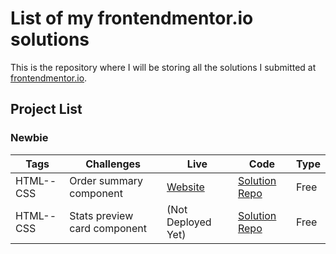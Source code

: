 # List of my frontendmentor.io solutions

This is the repository where I will be storing all the solutions I submitted at [frontendmentor.io](https://www.frontendmentor.io/profile/jlmcabral).

## Project List

### Newbie

| Tags      | Challenges                   | Live                                                                  | Code                                                                                                                   | Type |
| --------- | ---------------------------- | --------------------------------------------------------------------- | ---------------------------------------------------------------------------------------------------------------------- | ---- |
| HTML--CSS | Order summary component      | [Website](https://jlmcabral-order-summary-component-main.netlify.app) | [Solution Repo](https://github.com/jlmcabral/frontendmentor.io-challenges/tree/main/order-summary-component-main)      | Free |
| HTML--CSS | Stats preview card component | (Not Deployed Yet)                                                    | [Solution Repo](https://github.com/jlmcabral/frontendmentor.io-challenges/tree/main/stats-preview-card-component-main) | Free |
